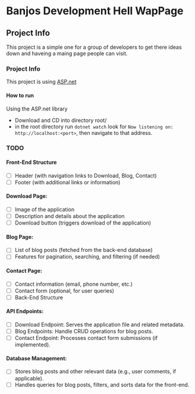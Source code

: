 # Banjos Development Hell WapPage

## Project Info
This project is a simple one for a group of developers to get there ideas down and haveing a maing page people can visit. 

### Project Info
This project is using [ASP.net](https://dotnet.microsoft.com/en-us/apps/aspnet/web-apps)

#### How to run
Using the ASP.net library
- Download and CD into directory root/
- in the root directory run `dotnet watch` look for `Now listening on: http://localhost:<port>`, then navigate to that address.

### TODO
#### Front-End Structure
- [ ] Header (with navigation links to Download, Blog, Contact)
- [ ] Footer (with additional links or information)

#### Download Page:
- [ ] Image of the application
- [ ] Description and details about the application
- [ ] Download button (triggers download of the application)

#### Blog Page:
- [ ] List of blog posts (fetched from the back-end database)
- [ ] Features for pagination, searching, and filtering (if needed)

#### Contact Page:
- [ ] Contact information (email, phone number, etc.)
- [ ] Contact form (optional, for user queries)
- [ ] Back-End Structure

#### API Endpoints:
- [ ] Download Endpoint: Serves the application file and related metadata.
- [ ] Blog Endpoints: Handle CRUD operations for blog posts.
- [ ] Contact Endpoint: Processes contact form submissions (if implemented).

#### Database Management:
- [ ] Stores blog posts and other relevant data (e.g., user comments, if applicable).
- [ ] Handles queries for blog posts, filters, and sorts data for the front-end.